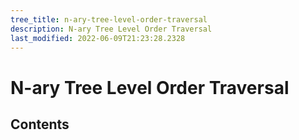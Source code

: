 ```yaml
---
tree_title: n-ary-tree-level-order-traversal
description: N-ary Tree Level Order Traversal
last_modified: 2022-06-09T21:23:28.2328
---
```


# N-ary Tree Level Order Traversal

## Contents
